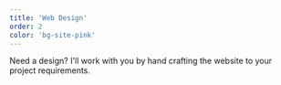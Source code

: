 ```yaml
---
title: 'Web Design'
order: 2
color: 'bg-site-pink'
---
```

Need a design? I'll work with you by hand crafting the website to your project requirements.
